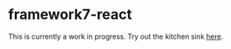 # framework7-react

This is currently a work in progress. Try out the kitchen sink [here](http://bencompton.github.io/framework7-react/kitchen-sink-ios/).
